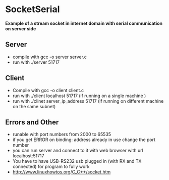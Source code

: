 # SocketSerial #
**Example of a stream socket in internet domain with serial communication on server side**





## Server ##
- compile with gcc -o server server.c
- run with ./server 51717


## Client ## 
- Compile with gcc -o client client.c 
- run with ./client localhost 51717 (if running on a single machine )
- run with ./clinet server_ip_address 51717 (if running on different machine on the same subnet)


## Errors and Other ##
- runable with port numbers from 2000 to 65535
- if you get ERROR on binding: address already in use change the port number 
- you can run server and connect to it with web browser with url localhost:51717 
- You have to have USB-RS232 usb plugged in (with RX and TX connected) for program to fully work 
-  http://www.linuxhowtos.org/C_C++/socket.htm

